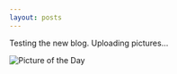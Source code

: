 ```yaml
---
layout: posts
---
```

Testing the new blog.  Uploading pictures...


![Picture of the Day]("_assets/test.jpg")


